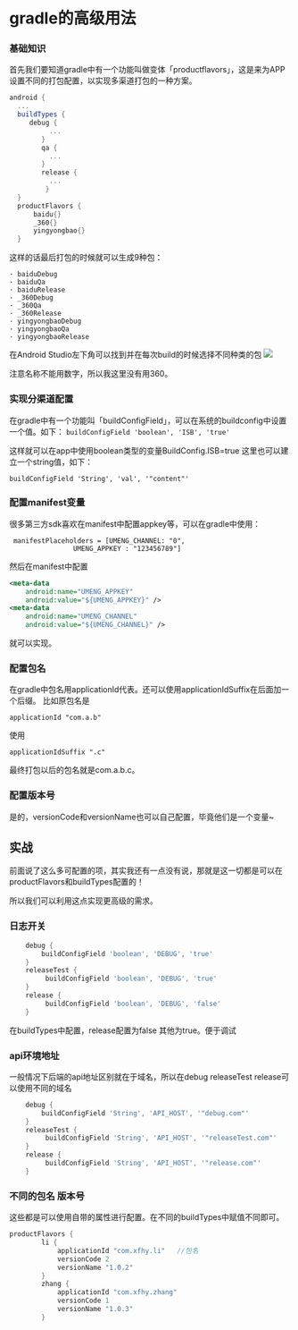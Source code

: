 # gradle的高级用法

### 基础知识

首先我们要知道gradle中有一个功能叫做变体「productflavors」，这是来为APP设置不同的打包配置，以实现多渠道打包的一种方案。

```gradle
android {
  ...
  buildTypes {
     debug {
          ...
        }
        qa {
          ...
        }
        release {
          ...
         }
  }
  productFlavors {
      baidu{}
      _360{}
      yingyongbao{}
  }
```
这样的话最后打包的时候就可以生成9种包：
```
· baiduDebug
· baiduQa
· baiduRelease
· _360Debug
· _360Qa
· _360Release
· yingyongbaoDebug
· yingyongbaoQa
· yingyongbaoRelease
```

在Android Studio左下角可以找到并在每次build的时候选择不同种类的包
![](http://olg7c0d2n.bkt.clouddn.com/18-2-11/81618902.jpg)

注意名称不能用数字，所以我这里没有用360。

### 实现分渠道配置

在gradle中有一个功能叫「buildConfigField」，可以在系统的buildconfig中设置一个值。如下：
`buildConfigField 'boolean', 'ISB', 'true'`

这样就可以在app中使用boolean类型的变量BuildConfig.ISB=true
这里也可以建立一个string值，如下：

`buildConfigField 'String', 'val', '"content"'`

### 配置manifest变量

很多第三方sdk喜欢在manifest中配置appkey等，可以在gradle中使用：
```
 manifestPlaceholders = [UMENG_CHANNEL: "0",
                UMENG_APPKEY : "123456789"]
```
然后在manifest中配置
```xml
<meta-data
    android:name="UMENG_APPKEY"
    android:value="${UMENG_APPKEY}" />
<meta-data
    android:name="UMENG_CHANNEL"
    android:value="${UMENG_CHANNEL}" />
```
就可以实现。

### 配置包名

在gradle中包名用applicationId代表。还可以使用applicationIdSuffix在后面加一个后缀。
比如原包名是
```
applicationId "com.a.b"
```
使用
```
applicationIdSuffix ".c"
```
最终打包以后的包名就是com.a.b.c。

### 配置版本号

是的，versionCode和versionName也可以自己配置，毕竟他们是一个变量~

## 实战

前面说了这么多可配置的项，其实我还有一点没有说，那就是这一切都是可以在productFlavors和buildTypes配置的！

所以我们可以利用这点实现更高级的需求。

### 日志开关

```gradle
    debug {
        buildConfigField 'boolean', 'DEBUG', 'true'
    }
    releaseTest {
         buildConfigField 'boolean', 'DEBUG', 'true'
    }
    release {
         buildConfigField 'boolean', 'DEBUG', 'false'
    }
```
在buildTypes中配置，release配置为false 其他为true。便于调试

### api环境地址

一般情况下后端的api地址区别就在于域名，所以在debug releaseTest release可以使用不同的域名
```gradle
    debug {
        buildConfigField 'String', 'API_HOST', '"debug.com"'
    }
    releaseTest {
         buildConfigField 'String', 'API_HOST', '"releaseTest.com"'
    }
    release {
         buildConfigField 'String', 'API_HOST', '"release.com"'
    }
```

### 不同的包名 版本号

这些都是可以使用自带的属性进行配置。在不同的buildTypes中赋值不同即可。

```gradle
productFlavors {
        li {
            applicationId "com.xfhy.li"   //包名
            versionCode 2
            versionName "1.0.2"
        }
        zhang {
            applicationId "com.xfhy.zhang"
            versionCode 1
            versionName "1.0.3"
        }
```
